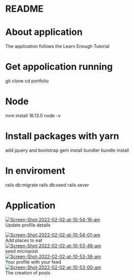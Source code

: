 # README

# About application <br>
The application follows the Learn Enough Tutorial

# Get appolication running <br>
git clone
cd portfolio

# Node <br>
nvm install 16.13.0
node -v

# Install packages with yarn <br>
add jquery and bootstrap
gem install bundler
bundle install

# In enviroment <br>
rails db:migrate
rails db:seed
rails sever

# Application 

<a href="https://ibb.co/9ZhgMMz"><img src="https://i.ibb.co/sWCRBBk/Screen-Shot-2022-02-02-at-10-54-16-am.png" alt="Screen-Shot-2022-02-02-at-10-54-16-am" border="0"></a>
<br> Update profile details <br>

<a href="https://ibb.co/nntY68J"><img src="https://i.ibb.co/z7DBQHv/Screen-Shot-2022-02-02-at-10-54-01-am.png" alt="Screen-Shot-2022-02-02-at-10-54-01-am" border="0"></a>
<br> Add places to eat <br>
<a href="https://ibb.co/QpK6yM7"><img src="https://i.ibb.co/fqxCjHV/Screen-Shot-2022-02-02-at-10-53-48-am.png" alt="Screen-Shot-2022-02-02-at-10-53-48-am" border="0"></a>
<br> seed micropost </br>
<a href="https://ibb.co/0VrDDpG"><img src="https://i.ibb.co/FqzxxkD/Screen-Shot-2022-02-02-at-10-53-38-am.png" alt="Screen-Shot-2022-02-02-at-10-53-38-am" border="0"></a>
<br> Your profile with your feed </br>
<a href="https://ibb.co/nRhMyHm"><img src="https://i.ibb.co/XVmxPhL/Screen-Shot-2022-02-02-at-10-53-00-am.png" alt="Screen-Shot-2022-02-02-at-10-53-00-am" border="0"></a>
<br> The creation of posts </br>

